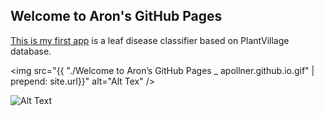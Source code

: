 ## Welcome to Aron's GitHub Pages
 [This is my first app](https://share.streamlit.io/apollner/streamlit_plant_disease_app/main/plant_disease_classification.py) is a leaf disease classifier based on PlantVillage database.

<img src="{{ "./Welcome to Aron’s GitHub Pages _ apollner.github.io.gif"  | prepend: site.url}}" alt="Alt Tex" />

![Alt Text](https://github.com/apollner/apollner.github.io/blob/main/Welcome%20to%20Aron%E2%80%99s%20GitHub%20Pages%20_%20apollner.github.io.gif)



